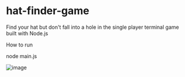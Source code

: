 # hat-finder-game

Find your hat but don't fall into a hole in the single player terminal game built with Node.js

How to run

node main.js

![image](https://user-images.githubusercontent.com/75366911/187326761-07acf57e-2a24-48c3-bace-826de8cb2460.png)


